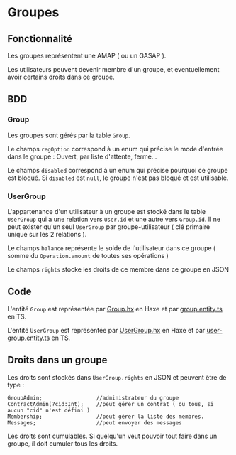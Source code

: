 # Groupes

## Fonctionnalité

Les groupes représentent une AMAP ( ou un GASAP ).

Les utilisateurs peuvent devenir membre d'un groupe, et eventuellement avoir certains droits dans ce groupe.

## BDD

### Group

Les groupes sont gérés par la table `Group`.

Le champs `regOption` correspond à un enum qui précise le mode d'entrée dans le groupe : Ouvert, par liste d'attente, fermé...

Le champs `disabled` correspond à un enum qui précise pourquoi ce groupe est bloqué. Si `disabled` est `null`, le groupe n'est pas bloqué et est utilisable.

### UserGroup

L'appartenance d'un utilisateur à un groupe est stocké dans le table `UserGroup` qui a une relation vers `User.id` et une autre vers `Group.id`. Il ne peut exister qu'un seul `UserGroup` par groupe-utilisateur ( clé primaire unique sur les 2 relations ).

Le champs `balance` représente le solde de l'utilisateur dans ce groupe ( somme du `Operation.amount` de toutes ses opérations )

Le champs `rights` stocke les droits de ce membre dans ce groupe en JSON

## Code

L'entité `Group` est représentée par [Group.hx](https://github.com/CAMAP-APP/camap-hx/blob/master/src/db/Group.hx) en Haxe et par [group.entity.ts](https://github.com/CAMAP-APP/camap-ts/blob/master/packages/api-core/src/groups/entities/group.entity.ts) en TS.

L'entité `UserGroup` est représentée par [UserGroup.hx](https://github.com/CAMAP-APP/camap-hx/blob/master/src/db/UserGroup.hx) en Haxe et par [user-group.entity.ts](https://github.com/CAMAP-APP/camap-ts/blob/master/packages/api-core/src/groups/entities/user-group.entity.ts) en TS.

## Droits dans un groupe

Les droits sont stockés dans `UserGroup.rights` en JSON et peuvent être de type :

```
GroupAdmin;					//administrateur du groupe
ContractAdmin(?cid:Int);	//peut gérer un contrat ( ou tous, si aucun "cid" n'est défini )
Membership;					//peut gérer la liste des membres.
Messages;	                //peut envoyer des messages
```

Les droits sont cumulables. Si quelqu'un veut pouvoir tout faire dans un groupe, il doit cumuler tous les droits.
